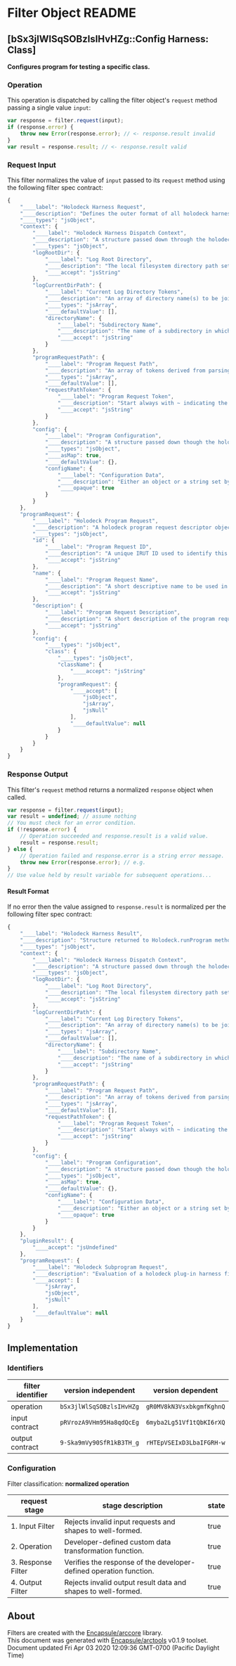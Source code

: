 # Filter Object README

## [bSx3jlWlSqSOBzlsIHvHZg::Config Harness: Class]

**Configures program for testing a specific class.**

### Operation

This operation is dispatched by calling the filter object's `request` method passing a single value `input`:

```JavaScript
var response = filter.request(input);
if (response.error) {
    throw new Error(response.error); // <- response.result invalid
}
var result = response.result; // <- response.result valid
```

### Request Input

This filter normalizes the value of `input` passed to its `request` method using the following filter spec contract:

```JavaScript
{
    "____label": "Holodeck Harness Request",
    "____description": "Defines the outer format of all holodeck harness plug-in filter requests.",
    "____types": "jsObject",
    "context": {
        "____label": "Holodeck Harness Dispatch Context",
        "____description": "A structure passed down through the holodeck harness filters selected to execute a holodeck program that tracks configuration and log locations.",
        "____types": "jsObject",
        "logRootDir": {
            "____label": "Log Root Directory",
            "____description": "The local filesystem directory path set as the root of this holodeck environment's program evaluation logs structure. Does not change.",
            "____accept": "jsString"
        },
        "logCurrentDirPath": {
            "____label": "Current Log Directory Tokens",
            "____description": "An array of directory name(s) to be joined w/logRootDir to deduce the directory path into which test harness evaluation logs from the sub-program request should be written.",
            "____types": "jsArray",
            "____defaultValue": [],
            "directoryName": {
                "____label": "Subdirectory Name",
                "____description": "The name of a subdirectory in which tests that occur in the subprogram should be written when they are evaluated.",
                "____accept": "jsString"
            }
        },
        "programRequestPath": {
            "____label": "Program Request Path",
            "____description": "An array of tokens derived from parsing a programRequest tree that is used to report diagnostic and error messages (e.g. the path in a programRequest that contains a syntax error).",
            "____types": "jsArray",
            "____defaultValue": [],
            "requestPathToken": {
                "____label": "Program Request Token",
                "____description": "Start always with ~ indicating the programRequest itself. Additional tokens follow arccore.filter path conventions for logs and errors messages.",
                "____accept": "jsString"
            }
        },
        "config": {
            "____label": "Program Configuration",
            "____description": "A structure passed down though the holodeck harness tree selected to process a programRequest tree that tracks configuration information used to inform specific details and customizations of the sub-program request.",
            "____types": "jsObject",
            "____asMap": true,
            "____defaultValue": {},
            "configName": {
                "____label": "Configuration Data",
                "____description": "Either an object or a string set by a holodeck configuration harness. There is not pre-specified schema for holodeck options; this detail is up to holodeck config harness authors.",
                "____opaque": true
            }
        }
    },
    "programRequest": {
        "____label": "Holodeck Program Request",
        "____description": "A holodeck program request descriptor object to be evaluated via a holodeck harness plug-in filter call.",
        "____types": "jsObject",
        "id": {
            "____label": "Program Request ID",
            "____description": "A unique IRUT ID used to identify this program request object.",
            "____accept": "jsString"
        },
        "name": {
            "____label": "Program Request Name",
            "____description": "A short descriptive name to be used in log files.",
            "____accept": "jsString"
        },
        "description": {
            "____label": "Program Request Description",
            "____description": "A short description of the program request (e.g. what it does in brief/why).",
            "____accept": "jsString"
        },
        "config": {
            "____types": "jsObject",
            "class": {
                "____types": "jsObject",
                "className": {
                    "____accept": "jsString"
                },
                "programRequest": {
                    "____accept": [
                        "jsObject",
                        "jsArray",
                        "jsNull"
                    ],
                    "____defaultValue": null
                }
            }
        }
    }
}
```


### Response Output

This filter's `request` method returns a normalized `response` object when called.

```JavaScript
var response = filter.request(input);
var result = undefined; // assume nothing
// You must check for an error condition.
if (!response.error) {
    // Operation succeeded and response.result is a valid value.
    result = response.result;
} else {
    // Operation failed and response.error is a string error message.
    throw new Error(response.error); // e.g.
}
// Use value held by result variable for subsequent operations...
```
#### Result Format


If no error then the value assigned to `response.result` is normalized per the following filter spec contract:

```JavaScript
{
    "____label": "Holodeck Harness Result",
    "____description": "Structure returned to Holodeck.runProgram method for further processing.",
    "____types": "jsObject",
    "context": {
        "____label": "Holodeck Harness Dispatch Context",
        "____description": "A structure passed down through the holodeck harness filters selected to execute a holodeck program that tracks configuration and log locations.",
        "____types": "jsObject",
        "logRootDir": {
            "____label": "Log Root Directory",
            "____description": "The local filesystem directory path set as the root of this holodeck environment's program evaluation logs structure. Does not change.",
            "____accept": "jsString"
        },
        "logCurrentDirPath": {
            "____label": "Current Log Directory Tokens",
            "____description": "An array of directory name(s) to be joined w/logRootDir to deduce the directory path into which test harness evaluation logs from the sub-program request should be written.",
            "____types": "jsArray",
            "____defaultValue": [],
            "directoryName": {
                "____label": "Subdirectory Name",
                "____description": "The name of a subdirectory in which tests that occur in the subprogram should be written when they are evaluated.",
                "____accept": "jsString"
            }
        },
        "programRequestPath": {
            "____label": "Program Request Path",
            "____description": "An array of tokens derived from parsing a programRequest tree that is used to report diagnostic and error messages (e.g. the path in a programRequest that contains a syntax error).",
            "____types": "jsArray",
            "____defaultValue": [],
            "requestPathToken": {
                "____label": "Program Request Token",
                "____description": "Start always with ~ indicating the programRequest itself. Additional tokens follow arccore.filter path conventions for logs and errors messages.",
                "____accept": "jsString"
            }
        },
        "config": {
            "____label": "Program Configuration",
            "____description": "A structure passed down though the holodeck harness tree selected to process a programRequest tree that tracks configuration information used to inform specific details and customizations of the sub-program request.",
            "____types": "jsObject",
            "____asMap": true,
            "____defaultValue": {},
            "configName": {
                "____label": "Configuration Data",
                "____description": "Either an object or a string set by a holodeck configuration harness. There is not pre-specified schema for holodeck options; this detail is up to holodeck config harness authors.",
                "____opaque": true
            }
        }
    },
    "pluginResult": {
        "____accept": "jsUndefined"
    },
    "programRequest": {
        "____label": "Holodeck Subprogram Request",
        "____description": "Evaluation of a holodeck plug-in harness filter may produce a subprogram to be evaluated by holodeck environment using the environment context specified by //.context.",
        "____accept": [
            "jsArray",
            "jsObject",
            "jsNull"
        ],
        "____defaultValue": null
    }
}
```


## Implementation

### Identifiers

| filter identifier | version independent | version dependent |
|--------|---------------------|-------------------|
| operation | `bSx3jlWlSqSOBzlsIHvHZg` | `gR0MV8kN3VsxbkgmfKghnQ` |
| input contract | `pRVrozA9VHm95Ha8qdQcEg` | `6myba2Lg51Vf1tQbKI6rXQ` |
| output contract | `9-Ska9mVy90SfR1kB3TH_g` | `rHTEpVSEIxD3LbaIFGRH-w` |

### Configuration
Filter classification:  **normalized operation**

| request stage | stage description | state |
|-------|---------|---------------|
| 1. Input Filter | Rejects invalid input requests and shapes to well-formed. | true |
| 2. Operation | Developer-defined custom data transformation function. | true |
| 3. Response Filter | Verifies the response of the developer-defined operation function. | true |
| 4. Output Filter | Rejects invalid output result data and shapes to well-formed. | true |

## About
Filters are created with the [Encapsule/arccore](https://github.com/Encapsule/arccore/) library.<br>
This document was generated with [Encapsule/arctools](https://github.com/Encapsule/arctools/) v0.1.9 toolset.<br>
Document updated Fri Apr 03 2020 12:09:36 GMT-0700 (Pacific Daylight Time)

